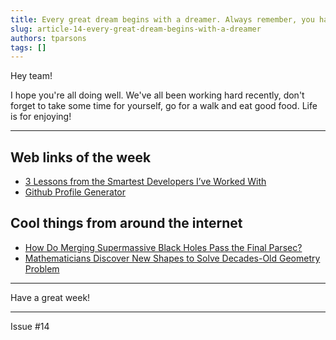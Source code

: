 ```yaml
---
title: Every great dream begins with a dreamer. Always remember, you have within you the strength, the patience and the passion to reach for the stars to change the world. - Harriet Tubman
slug: article-14-every-great-dream-begins-with-a-dreamer
authors: tparsons
tags: []
---
```

Hey team!

I hope you're all doing well. We've all been working hard recently, don't forget to take some time for yourself, go for a walk and eat good food. Life is for enjoying!
<!-- truncate -->

---

## Web links of the week

- [3 Lessons from the Smartest Developers I’ve Worked With](https://brianjenney.medium.com/3-lessons-from-the-smartest-developers-ive-worked-with-5b233f51fc15)
- [Github Profile Generator](https://www.github-profile-generator.in/)

## Cool things from around the internet

- [How Do Merging Supermassive Black Holes Pass the Final Parsec?](https://www.quantamagazine.org/how-do-merging-supermassive-black-holes-pass-the-final-parsec-20241023/)
- [Mathematicians Discover New Shapes to Solve Decades-Old Geometry Problem](https://www.quantamagazine.org/mathematicians-discover-new-shapes-to-solve-decades-old-geometry-problem-20240920/)

---

Have a great week!

---

Issue #14
